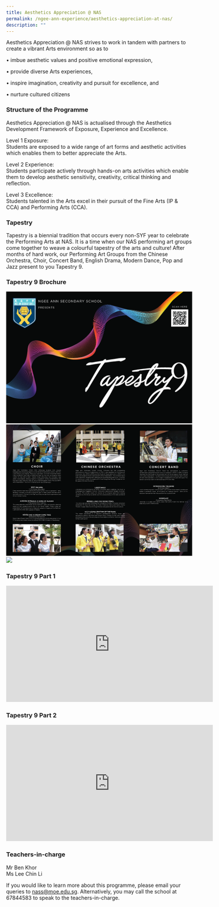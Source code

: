 ```yaml
---
title: Aesthetics Appreciation @ NAS
permalink: /ngee-ann-experience/aesthetics-appreciation-at-nas/
description: ""
---
```

Aesthetics Appreciation @ NAS strives to work in tandem with partners to create a vibrant Arts environment so as to 

• imbue aesthetic values and positive emotional expression, 

• provide diverse Arts experiences, 

• inspire imagination, creativity and pursuit for excellence, and

• nurture cultured citizens 

  

### Structure of the Programme

Aesthetics Appreciation @ NAS is actualised through the Aesthetics Development Framework of Exposure, Experience and Excellence.

  

Level 1 Exposure: <br>
Students are exposed to a wide range of art forms and aesthetic activities which enables them to better appreciate the Arts. 

  

Level 2 Experience:  <br>
Students participate actively through hands-on arts activities which enable them to develop aesthetic sensitivity, creativity, critical thinking and reflection. 

  

Level 3 Excellence:  <br>
Students talented in the Arts excel in their pursuit of the Fine Arts (IP & CCA) and Performing Arts (CCA).

  

### Tapestry

Tapestry is a biennial tradition that occurs every non-SYF year to celebrate the Performing Arts at NAS. It is a time when our NAS performing art groups come together to weave a colourful tapestry of the arts and culture! After months of hard work, our Performing Art Groups from the Chinese Orchestra, Choir, Concert Band, English Drama, Modern Dance, Pop and Jazz present to you Tapestry 9.  
  
  

### Tapestry 9 Brochure

![](/images/Tapestry_9_Brochure_Page_1.png)<br>
![](/images/Tapestry_9_Brochure_Page_2.png)<br>
![](/images/Tapestry_9_Brochure_Page_3.png)


### Tapestry 9 Part 1

<iframe width="560" height="315" src="https://www.youtube.com/embed/KkBWo2Aus-c" title="YouTube video player" frameborder="0" allow="accelerometer; autoplay; clipboard-write; encrypted-media; gyroscope; picture-in-picture; web-share" allowfullscreen></iframe>

### Tapestry 9 Part 2

<iframe width="560" height="315" src="https://www.youtube.com/embed/lDTL33GkZSY" title="YouTube video player" frameborder="0" allow="accelerometer; autoplay; clipboard-write; encrypted-media; gyroscope; picture-in-picture; web-share" allowfullscreen></iframe>

### Teachers-in-charge

Mr Ben Khor  <br>
Ms Lee Chin Li   

 
If you would like to learn more about this programme, please email your queries to nass@moe.edu.sg. Alternatively, you may call the school at 67844583 to speak to the teachers-in-charge.